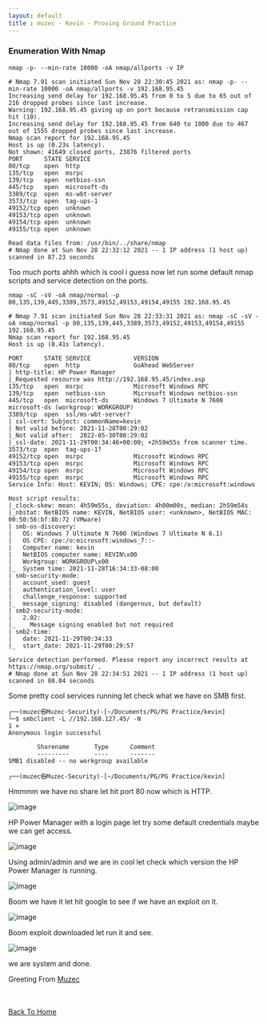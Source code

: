 ```yaml
---
layout: default
title : muzec - Kevin - Proving Ground Practice 
---
```



### Enumeration With Nmap

`nmap -p- --min-rate 10000 -oA nmap/allports -v IP`

```
# Nmap 7.91 scan initiated Sun Nov 28 22:30:45 2021 as: nmap -p- --min-rate 10000 -oA nmap/allports -v 192.168.95.45
Increasing send delay for 192.168.95.45 from 0 to 5 due to 65 out of 216 dropped probes since last increase.
Warning: 192.168.95.45 giving up on port because retransmission cap hit (10).
Increasing send delay for 192.168.95.45 from 640 to 1000 due to 467 out of 1555 dropped probes since last increase.
Nmap scan report for 192.168.95.45
Host is up (0.23s latency).
Not shown: 41649 closed ports, 23876 filtered ports
PORT      STATE SERVICE
80/tcp    open  http
135/tcp   open  msrpc
139/tcp   open  netbios-ssn
445/tcp   open  microsoft-ds
3389/tcp  open  ms-wbt-server
3573/tcp  open  tag-ups-1
49152/tcp open  unknown
49153/tcp open  unknown
49154/tcp open  unknown
49155/tcp open  unknown

Read data files from: /usr/bin/../share/nmap
# Nmap done at Sun Nov 28 22:32:12 2021 -- 1 IP address (1 host up) scanned in 87.23 seconds
```

Too much ports ahhh which is cool i guess now let run some default nmap scripts and service detection on the ports.

`nmap -sC -sV -oA nmap/normal -p 80,135,139,445,3389,3573,49152,49153,49154,49155 192.168.95.45`

```
# Nmap 7.91 scan initiated Sun Nov 28 22:33:31 2021 as: nmap -sC -sV -oA nmap/normal -p 80,135,139,445,3389,3573,49152,49153,49154,49155 192.168.95.45
Nmap scan report for 192.168.95.45
Host is up (0.41s latency).

PORT      STATE SERVICE            VERSION
80/tcp    open  http               GoAhead WebServer
| http-title: HP Power Manager
|_Requested resource was http://192.168.95.45/index.asp
135/tcp   open  msrpc              Microsoft Windows RPC
139/tcp   open  netbios-ssn        Microsoft Windows netbios-ssn
445/tcp   open  microsoft-ds       Windows 7 Ultimate N 7600 microsoft-ds (workgroup: WORKGROUP)
3389/tcp  open  ssl/ms-wbt-server?
| ssl-cert: Subject: commonName=kevin
| Not valid before: 2021-11-28T00:29:02
|_Not valid after:  2022-05-30T00:29:02
|_ssl-date: 2021-11-29T00:34:46+00:00; +2h59m55s from scanner time.
3573/tcp  open  tag-ups-1?
49152/tcp open  msrpc              Microsoft Windows RPC
49153/tcp open  msrpc              Microsoft Windows RPC
49154/tcp open  msrpc              Microsoft Windows RPC
49155/tcp open  msrpc              Microsoft Windows RPC
Service Info: Host: KEVIN; OS: Windows; CPE: cpe:/o:microsoft:windows

Host script results:
|_clock-skew: mean: 4h59m55s, deviation: 4h00m00s, median: 2h59m54s
|_nbstat: NetBIOS name: KEVIN, NetBIOS user: <unknown>, NetBIOS MAC: 00:50:56:bf:8b:72 (VMware)
| smb-os-discovery: 
|   OS: Windows 7 Ultimate N 7600 (Windows 7 Ultimate N 6.1)
|   OS CPE: cpe:/o:microsoft:windows_7::-
|   Computer name: kevin
|   NetBIOS computer name: KEVIN\x00
|   Workgroup: WORKGROUP\x00
|_  System time: 2021-11-28T16:34:33-08:00
| smb-security-mode: 
|   account_used: guest
|   authentication_level: user
|   challenge_response: supported
|_  message_signing: disabled (dangerous, but default)
| smb2-security-mode: 
|   2.02: 
|_    Message signing enabled but not required
| smb2-time: 
|   date: 2021-11-29T00:34:33
|_  start_date: 2021-11-29T00:29:57

Service detection performed. Please report any incorrect results at https://nmap.org/submit/ .
# Nmap done at Sun Nov 28 22:34:51 2021 -- 1 IP address (1 host up) scanned in 80.04 seconds
```

Some pretty cool services running let check what we have on SMB first.

```
┌──(muzec㉿Muzec-Security)-[~/Documents/PG/PG Practice/kevin]
└─$ smbclient -L //192.168.127.45/ -N                                                                                                                              1 ⨯
Anonymous login successful

        Sharename       Type      Comment
        ---------       ----      -------
SMB1 disabled -- no workgroup available
                                                                                                                                                                       
┌──(muzec㉿Muzec-Security)-[~/Documents/PG/PG Practice/kevin]
```

Hmmmm we have no share let hit port 80 now which is HTTP.

![image](https://user-images.githubusercontent.com/69868171/143794485-940e0cf6-2e95-47f8-ae63-d4e2e54c084d.png)

 HP Power Manager  with a login page let try some default credentials maybe we can get access.
 
 ![image](https://user-images.githubusercontent.com/69868171/143794542-9071b768-c9ae-4909-ba0b-43bbe935cff6.png)

Using admin/admin and we are in cool let check which version the HP Power Manager is running.

![image](https://user-images.githubusercontent.com/69868171/143794624-3fbda177-a584-4d17-b6a8-cb90092543c2.png)

Boom we have it let hit google to see if we have an exploit on it.

![image](https://user-images.githubusercontent.com/69868171/143794695-4d6d2f6a-29b8-4c42-a690-a344540221b2.png)

Boom exploit downloaded let run it and see.


![image](https://user-images.githubusercontent.com/69868171/143794852-61fb1627-2004-485a-911f-9d403272db6e.png)

we are system and done.


Greeting From [Muzec](https://twitter.com/muzec_saminu)

<br> <br>
[Back To Home](../index.md)
<br>
